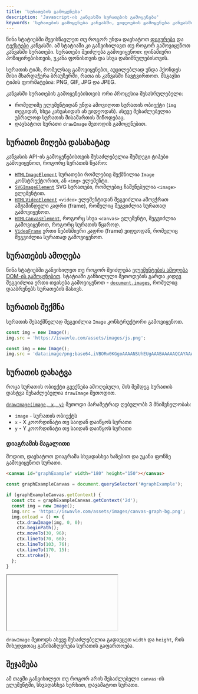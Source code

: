 ```yaml
---
title: 'სურათების გამოყენება'
description: 'Javascript-ის კანვასში სურათების გამოყენება'
keywords: 'სურათების გამოყენება კანვასში, ვიდეოების გამოყენება კანვასში, გიფის გამოყენება კანვასში, using images in canvas, using gifs in canvas, using videos in canvas'
---
```


წინა სტატიებში შევისწავლეთ თუ როგორ უნდა დავხატოთ [ფიგურები](./doc/guides/javascript/canvas/drawing-figures)
და [ტექსტები](./doc/guides/javascript/canvas/drawign-text) კანვასში. ამ სტატიაში კი განვიხილავთ თუ როგორ გამოვიყენოთ
კანვასში სურათები. სურათები შეიძლება გამოვიყენოთ: დინამიური პოზიცირებისთვის, უკანა ფონისთვის და სხვა დანიშნულებისთვის.

სურათის ტიპს, რომელსაც გამოვიყენებთ, აუცილებლად უნდა ჰქონდეს მისი მხარდაჭერა ბრაუზერში, რათა ის კანვასში ჩავტვირთოთ. მსგავსი
ტიპის ფორმატებია: PNG, GIF, JPG და JPEG.

კანვასში სურათების გამოყენებისთვის ორი პროცესია შესასრულებელი:

- რომელიმე ელემენტიდან უნდა ამოვიღოთ სურათის ობიექტი (`img` თეგიდან, სხვა კანვასიდან ან ვიდეოდან).
  ასევე შესაძლებელია უბრალოდ სურათის მისამართის მიწოდებაც.
- დავხატოთ სურათი `drawImage` მეთოდის გამოყენებით.

## სურათის მიღება დასახატად

კანვასის API-ის გამოყენებისთვის შესაძლებელია შემდეგი ტიპები გამოვიყენოთ, როგორც სურათის წყარო:

- [`HTMLImageElement`](https://developer.mozilla.org/en-US/docs/Web/API/HTMLImageElement) სურათები რომლებიც შექმნილია
  `Image` კონსტრუქტორით, ან `<img>` ელემენტი.
- [`SVGImageElement`](https://developer.mozilla.org/en-US/docs/Web/API/SVGImageElement) SVG სურათები, რომლებიც ჩაშენებულია
  `<image>` ელემენტით.
- [`HTMLVideoElement`](https://developer.mozilla.org/en-US/docs/Web/API/HTMLVideoElement) `<video>` ელემენტიდან შეგვიძლია
  ამოვჭრათ ამჟამინდელი კადრი (frame), რომელიც შეგვიძლია სურათად გამოვიყენოთ.
- [`HTMLCanvasElement`](https://developer.mozilla.org/en-US/docs/Web/API/HTMLCanvasElement), როგორც სხვა `<canvas>` ელემენტი, შეგვიძლია
  გამოვიყენოთ, როგორც სურათის წყაროდ.
- [`VideoFrame`](https://developer.mozilla.org/en-US/docs/Web/API/VideoFrame) ერთი ნებისმიერი კადრი (frame) ვიდეოდან, რომელიც
  შეგვიძლია სურათად გამოვიყენოთ.

## სურათების ამოღება

წინა სტატიებში განვიხილეთ თუ როგორ შეიძლება [ელემენტების ამოღება DOM-ის გამოყენებით](./doc/guides/javascript/dom/selectors).
სტატიაში განხილული მეთოდების გარდა კიდევ შეგვიძლია ერთი თვისება გამოვიყენოთ -
[`document.images`](https://developer.mozilla.org/en-US/docs/Web/API/Document/images), რომელიც დააბრუნებს სურათების მასივს.

## სურათის შექმნა

სურათის შესაქმნელად შეგვიძლია `Image` კონსტრუქტორი გამოვიყენოთ.

```js
const img = new Image();
img.src = 'https://iswavle.com/assets/images/js.png';
```

```js
const img = new Image();
img.src = 'data:image/png;base64,iVBORw0KGgoAAAANSUhEUgAAABAAAAAQCAYAAAAf8/9hAAAAAXNSR0IArs4c6QAAAARnQU1BAACxjwv8YQUAAAAJcEhZcwAADsQAAA7EAZUrDhsAAADFSURBVDhP7ZMtDoQwEIVfVxAUgiB6B2pQaJAcAc29egASbCUHgBOAwmCqikGR/WkmId2wS7JrVuxnpnnTvMxPhl3v4AsuFD/mxw3WdcU8z/Y9TZONz5wOMc9zBEEAYwzatiV157SFMAyRpim2bSPF5dSAc46+71GWJSkubw2UUhiGAU3TYBxHUl1eGnRdh6Io4HkeqqoCY4wyLocGUkrbsxACy7KgrmtkWUZZl8MtPEqPoghaa8RxbFeZJAl836cfO/9bAG4DokeTflf1sgAAAABJRU5ErkJggg==';
```

## სურათის დახატვა

როცა სურათის ობიექტი გვექნება ამოღებული, მის შემდეგ სურათის დახტვა შესაძლებელია `drawImage` მეთოდით.

[`drawImage(image, x, y)`](https://developer.mozilla.org/en-US/docs/Web/API/CanvasRenderingContext2D/drawImage) მეთოდი
პარამეტრად ღებულობს 3 მნიშვნელობას:

- `image` - სურათის ობიექტს
- `x` - X კოორდინატი თუ საიდან დაიწყოს სურათი
- `y` - Y კოორდინატი თუ საიდან დაიწყოს სურათი

### დიაგრამის მაგალითი

მოდით, დავხატოთ დიაგრამა სხვადასხვა ხაზებით და უკანა ფონზე გამოვიყენოთ სურათი.

```html
<canvas id="graphExample" width="180" height="150"></canvas>
```

```js
const graphExampleCanvas = document.querySelector('#graphExample');

if (graphExampleCanvas.getContext) {
  const ctx = graphExampleCanvas.getContext('2d');
  const img = new Image();
  img.src = 'https://iswavle.com/assets/images/canvas-graph-bg.png';
  img.onload = () => {
    ctx.drawImage(img, 0, 0);
    ctx.beginPath();
    ctx.moveTo(30, 96);
    ctx.lineTo(70, 66);
    ctx.lineTo(103, 76);
    ctx.lineTo(170, 15);
    ctx.stroke();
  };
}
```

<iframe data-url="guides/javascript-canvas-drawing-images" data-title="დიაგრამის მაგალითი" data-height="170"></iframe>

`drawImage` მეთოდს ასევე შესაძლებელია გადავცეთ `width` და `height`, რის მიხედვითაც
განისაზღვრება სურათის გაფართოება.

## შეჯამება

ამ თავში განვიხილეთ თუ როგორ არის შესაძლებელი `canvas`-ის ელემენტში, სხვადასხვა ხერხით, დავამატოთ
სურათი.
